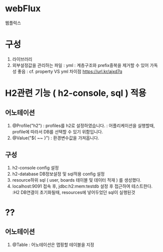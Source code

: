 # webFlux
웹플럭스


# 구성
1. 라이브러리
2. 외부설정값을 관리하는 파일 : yml 
: 계층구조와 prefix중복을 제거할 수 있어 가독성 좋음
: cf. property VS yml 차이점 https://url.kr/ajxd7q  


# H2관련 기능 ( h2-console, sql )  적용
## 어노테이션
1. @Profile("h2")
: profiles를 h2로 설정하였습니다. 
: 어플리케이션을 실행할때, profile에 따라서 DB를 선택할 수 있기 위함입니다.
2. @Value("${ ~~ }") 
: 환경변수값을 가져옵니다.
## 구성
1. h2-console config 설정 
2. h2-database DB정보설정 및 sql적용 config 설정
3. resource하위 sql ( user, boards 테이블 및 데이터 적재 ) 를 생성했다.
4. localhost:9091 접속 후, jdbc:h2:mem:testdb 설정 후 접근하여 테스트한다.
:H2 DB연결이 초기화될때, resources에 넣어두었던 sql이 실행된것

# ??
## 어노테이션
1. @Table 
: 어노테이션은 맵핑할 테이블을 지정
